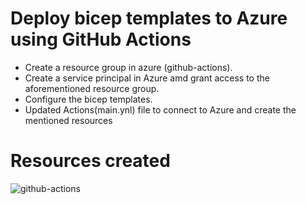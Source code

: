 # Deploy bicep templates to Azure using GitHub Actions

- Create a resource group in azure (github-actions).
- Create a service principal in Azure amd grant access to the aforementioned resource group.
- Configure the bicep templates.
- Updated Actions(main.ynl) file to connect to Azure and create the mentioned resources

# Resources created
![github-actions](https://user-images.githubusercontent.com/25769615/195476541-e606cff0-d9d4-480e-b68f-15f0748f8dae.JPG)
